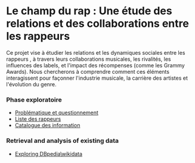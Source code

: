 # Le champ du rap : Une étude des relations et des collaborations entre les rappeurs

Ce projet vise à étudier les relations et les dynamiques sociales entre les rappeurs , à travers leurs collaborations musicales, les rivalités, les influences des labels, et l'impact des récompenses (comme les Grammy Awards). Nous chercherons à comprendre comment ces éléments interagissent pour façonner l'industrie musicale, la carrière des artistes et l'évolution du genre.



### Phase exploratoire

* [Problématique et questionnement](Problematique-Questionnement.md)
* [Liste des rappeurs ](Listes-des-rappeurs.md)
* [Catalogue des information](Catalogue-des-information.md)

### Retrieval and analysis of existing data
* [Exploring DBpedia\wikidata](https://github.com/Ziedellouzi/rappers/blob/main/documentation/DBpedia%5C%20wikidata_explorer.md)
